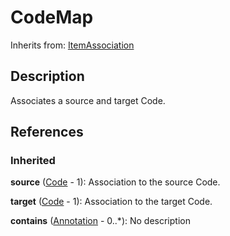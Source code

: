 
# CodeMap

Inherits from: [ItemAssociation](ItemAssociation.md)



## Description

Associates a source and target Code.




## References

### Inherited

**source** ([Code](../Codelists/Code.md) - 1): Association to the source Code.

**target** ([Code](../Codelists/Code.md) - 1): Association to the target Code.

**contains** ([Annotation](../Base/Annotation.md) - 0..*): No description




